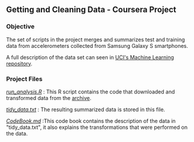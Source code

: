 
## Getting and Cleaning Data - Coursera Project

### Objective

The set of scripts in the project merges and summarizes test and training data from accelerometers collected from Samsung Galaxy S smartphones.

A full description of the data set can seen in [UCI's Machine Learning repository](http://archive.ics.uci.edu/ml/datasets/Human+Activity+Recognition+Using+Smartphones).

### Project Files

[*run_analysis.R*](run_analysis.R) : This R script contains the code that downloaded and transformed data from the [archive](https://d396qusza40orc.cloudfront.net/getdata%2Fprojectfiles%2FUCI%20HAR%20Dataset.zip).

[*tidy_data.txt*](tidy_data.txt) : The resulting summarized data is stored in this file.

[*CodeBook.md*](CodeBook.md) :This code book contains the description of the data in "tidy_data.txt", it also explains the transformations that were performed on the data.

